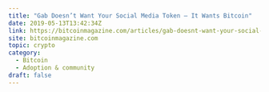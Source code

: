 ```yaml
---
title: "Gab Doesn’t Want Your Social Media Token — It Wants Bitcoin"
date: 2019-05-13T13:42:34Z
link: https://bitcoinmagazine.com/articles/gab-doesnt-want-your-social-media-token-it-wants-bitcoin/?utm_medium=RSS&utm_source=hune
site: bitcoinmagazine.com
topic: crypto
category:
  - Bitcoin
  - Adoption & community
draft: false
---
```

